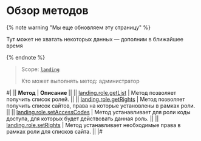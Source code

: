 # Обзор методов

{% note warning "Мы еще обновляем эту страницу" %}

Тут может не хватать некоторых данных — дополним в ближайшее время

{% endnote %}

> Scope: [`landing`](../../../scopes/permissions.md)
>
> Кто может выполнять метод: администратор

#|
|| **Метод** | **Описание** ||
|| [landing.role.getList](./landing-role-get-list.md) | Метод позволяет получить список ролей. ||
|| [landing.role.getRights](./landing-role-get-rights.md) | Метод позволяет получить список сайтов, права на которые установлены в рамках роли. ||
|| [landing.role.setAccessCodes](./landing-role-set-access-codes.md) | Метод устанавливает для роли коды доступа, для которых будет действовать данная роль. ||
|| [landing.role.setRights](./landing-role-set-rights.md) | Метод устанавливает необходимые права в рамках роли для списков сайта. ||
|#